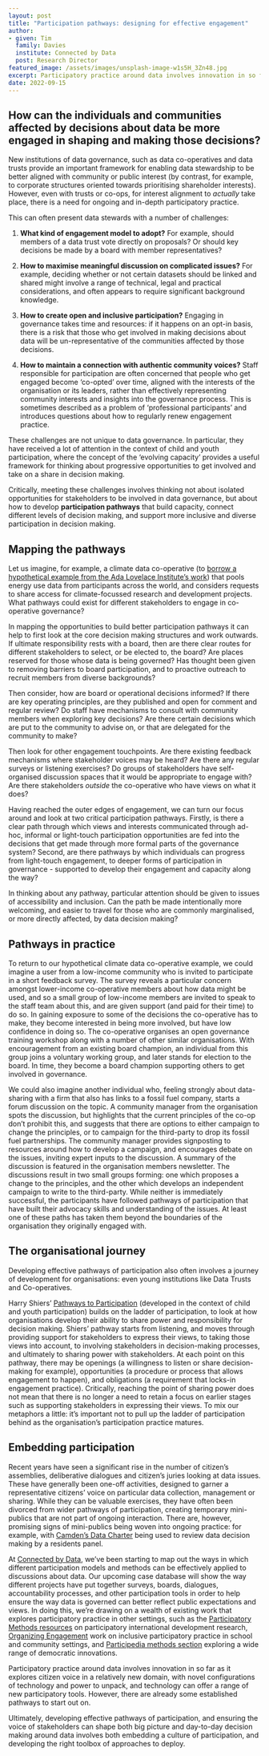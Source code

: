 ```yaml
---
layout: post
title: "Participation pathways: designing for effective engagement"
author:
- given: Tim 
  family: Davies 
  institute: Connected by Data
  post: Research Director
featured_image: /assets/images/unsplash-image-w1s5H_3Zn48.jpg
excerpt: Participatory practice around data involves innovation in so far as it explores citizen voice in a relatively new domain, with novel configurations of technology and power to unpack, technology can offer a range of new participatory tools.  Tim Davies from Connected by Data explores designing for effective engagement.
date: 2022-09-15
---
```


## How can the individuals and communities affected by decisions about data be more engaged in shaping and making those decisions?

New institutions of data governance, such as data co-operatives and data
trusts provide an important framework for enabling data stewardship to
be better aligned with community or public interest (by contrast, for
example, to corporate structures oriented towards prioritising
shareholder interests). However, even with trusts or co-ops, for
interest alignment to *actually* take place, there is a need for ongoing
and in-depth participatory practice.

This can often present data stewards with a number of challenges:

1.  **What kind of engagement model to adopt?** For example, should
    members of a data trust vote directly on proposals? Or should key
    decisions be made by a board with member representatives?

2.  **How to maximise meaningful discussion on complicated issues?** For
    example, deciding whether or not certain datasets should be linked
    and shared might involve a range of technical, legal and practical
    considerations, and often appears to require significant background
    knowledge.

3.  **How to create open and inclusive participation?** Engaging in
    governance takes time and resources: if it happens on an opt-in
    basis, there is a risk that those who get involved in making
    decisions about data will be un-representative of the communities
    affected by those decisions.

4.  **How to maintain a connection with authentic community voices?**
    Staff responsible for participation are often concerned that people
    who get engaged become ‘co-opted’ over time, aligned with the
    interests of the organisation or its leaders, rather than
    effectively representing community interests and insights into the
    governance process. This is sometimes described as a problem of
    ‘professional participants’ and introduces questions about how to
    regularly renew engagement practice.

These challenges are not unique to data governance. In particular, they
have received a lot of attention in the context of child and youth
participation, where the concept of the ‘evolving capacity’ provides a
useful framework for thinking about progressive opportunities to get
involved and take on a share in decision making.

Critically, meeting these challenges involves thinking not about
isolated opportunities for stakeholders to be involved in data
governance, but about how to develop **participation pathways** that
build capacity, connect different levels of decision making, and support
more inclusive and diverse participation in decision making.

## Mapping the pathways

Let us imagine, for example, a climate data co-operative (to [borrow a
hypothetical example from the Ada Lovelace Institute’s
work](https://connectedbydata.org/events/2022-06-06-rightscon#power-to-the-people-participatory-data-stewardship-in-practice))
that pools energy use data from participants across the world, and
considers requests to share access for climate-focussed research and
development projects. What pathways could exist for different
stakeholders to engage in co-operative governance?

In mapping the opportunities to build better participation pathways it
can help to first look at the core decision making structures and work
outwards. If ultimate responsibility rests with a board, then are there
clear routes for different stakeholders to select, or be elected to, the
board? Are places reserved for those whose data is being governed? Has
thought been given to removing barriers to board participation, and to
proactive outreach to recruit members from diverse backgrounds?

Then consider, how are board or operational decisions informed? If there
are key operating principles, are they published and open for comment
and regular review? Do staff have mechanisms to consult with community
members when exploring key decisions? Are there certain decisions which
are put to the community to advise on, or that are delegated for the
community to make?

Then look for other engagement touchpoints. Are there existing feedback
mechanisms where stakeholder voices may be heard? Are there any regular
surveys or listening exercises? Do groups of stakeholders have
self-organised discussion spaces that it would be appropriate to engage
with? Are there stakeholders *outside* the co-operative who have views
on what it does?

Having reached the outer edges of engagement, we can turn our focus
around and look at two critical participation pathways. Firstly, is
there a clear path through which views and interests communicated
through ad-hoc, informal or light-touch participation opportunities are
fed into the decisions that get made through more formal parts of the
governance system? Second, are there pathways by which individuals can
progress from light-touch engagement, to deeper forms of participation
in governance - supported to develop their engagement and capacity along
the way?

In thinking about any pathway, particular attention should be given to
issues of accessibility and inclusion. Can the path be made
intentionally more welcoming, and easier to travel for those who are
commonly marginalised, or more directly affected, by data decision
making?

## Pathways in practice

To return to our hypothetical climate data co-operative example, we
could imagine a user from a low-income community who is invited to
participate in a short feedback survey. The survey reveals a particular
concern amongst lower-income co-operative members about how data might
be used, and so a small group of low-income members are invited to speak
to the staff team about this, and are given support (and paid for their
time) to do so. In gaining exposure to some of the decisions the
co-operative has to make, they become interested in being more involved,
but have low confidence in doing so. The co-operative organises an open
governance training workshop along with a number of other similar
organisations. With encouragement from an existing board champion, an
individual from this group joins a voluntary working group, and later
stands for election to the board. In time, they become a board champion
supporting others to get involved in governance.

We could also imagine another individual who, feeling strongly about
data-sharing with a firm that also has links to a fossil fuel company,
starts a forum discussion on the topic. A community manager from the
organisation spots the discussion, but highlights that the current
principles of the co-op don’t prohibit this, and suggests that there are
options to either campaign to change the principles, or to campaign for
the third-party to drop its fossil fuel partnerships. The community
manager provides signposting to resources around how to develop a
campaign, and encourages debate on the issues, inviting expert inputs to
the discussion. A summary of the discussion is featured in the
organisation members newsletter. The discussions result in two small
groups forming: one which proposes a change to the principles, and the
other which develops an independent campaign to write to the
third-party. While neither is immediately successful, the participants
have followed pathways of participation that have built their advocacy
skills and understanding of the issues. At least one of these paths has
taken them beyond the boundaries of the organisation they originally
engaged with.

## The organisational journey

Developing effective pathways of participation also often involves a
journey of development for organisations: even young institutions like
Data Trusts and Co-operatives.

Harry Shiers’ [Pathways to
Participation](https://organizingengagement.org/models/pathways-to-participation/)
(developed in the context of child and youth participation) builds on
the ladder of participation, to look at how organisations develop their
ability to share power and responsibility for decision making. Shiers’
pathway starts from listening, and moves through providing support for
stakeholders to express their views, to taking those views into account,
to involving stakeholders in decision-making processes, and ultimately
to sharing power with stakeholders. At each point on this pathway, there
may be openings (a willingness to listen or share decision-making for
example), opportunities (a procedure or process that allows engagement
to happen), and obligations (a requirement that locks-in engagement
practice). Critically, reaching the point of sharing power does not mean
that there is no longer a need to retain a focus on earlier stages such
as supporting stakeholders in expressing their views. To mix our
metaphors a little: it’s important not to pull up the ladder of
participation behind as the organisation’s participation practice
matures.

## Embedding participation

Recent years have seen a significant rise in the number of citizen’s
assemblies, deliberative dialogues and citizen’s juries looking at data
issues. These have generally been one-off activities, designed to garner
a representative citizens’ voice on particular data collection,
management or sharing. While they can be valuable exercises, they have
often been divorced from wider pathways of participation, creating
temporary mini-publics that are not part of ongoing interaction. There
are, however, promising signs of mini-publics being woven into ongoing
practice: for example, with [Camden’s Data
Charter](https://www.camden.gov.uk/data-charter#udjj) being used to
review data decision making by a residents panel.

At [Connected by Data](https://connectedbydata.org), we’ve been starting
to map out the ways in which different participation models and methods
can be effectively applied to discussions about data. Our upcoming case
database will show the way different projects have put together surveys,
boards, dialogues, accountability processes, and other participation
tools in order to help ensure the way data is governed can better
reflect public expectations and views. In doing this, we’re drawing on a
wealth of existing work that explores participatory practice in other
settings, such as the [Participatory Methods
resources](https://www.participatorymethods.org/) on participatory
international development research, [Organizing
Engagement](https://organizingengagement.org/) work on inclusive
participatory practice in school and community settings, and
[Participedia methods
section](https://participedia.net/search?selectedCategory=method)
exploring a wide range of democratic innovations.

Participatory practice around data involves innovation in so far as it
explores citizen voice in a relatively new domain, with novel
configurations of technology and power to unpack, and technology can
offer a range of new participatory tools. However, there are already
some established pathways to start out on.

Ultimately, developing effective pathways of participation, and ensuring
the voice of stakeholders can shape both big picture and day-to-day
decision making around data involves both embedding a culture of
participation, and developing the right toolbox of approaches to deploy.
